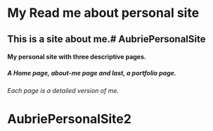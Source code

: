 # My Read me about personal site

## This is a site about me.# AubriePersonalSite
#### My personal site with three descriptive pages.
##### A Home page, about-me page and last, a portfolio page.
###### Each page is a detailed version of me.
# AubriePersonalSite2
